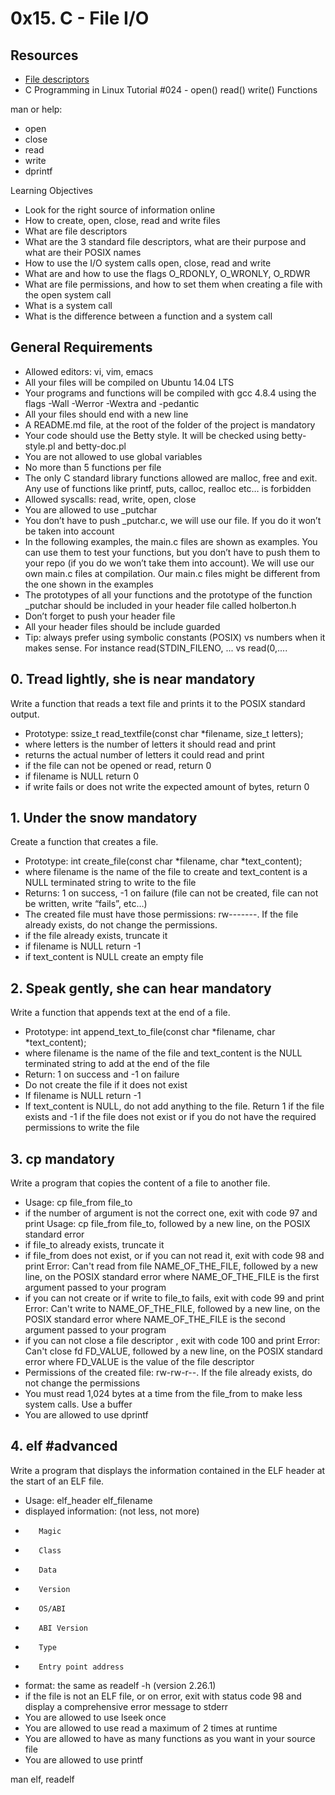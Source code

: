 # **0x15. C - File I/O**

## Resources

*   [File descriptors](https://en.m.wikipedia.org/wiki/File_descriptor)
*   C Programming in Linux Tutorial #024 - open() read() write() Functions

man or help:

*    open
*    close
*    read
*    write
*    dprintf

Learning Objectives

*    Look for the right source of information online
*    How to create, open, close, read and write files
*    What are file descriptors
*    What are the 3 standard file descriptors, what are their purpose and what are their POSIX names
*    How to use the I/O system calls open, close, read and write
*    What are and how to use the flags O_RDONLY, O_WRONLY, O_RDWR
*    What are file permissions, and how to set them when creating a file with the open system call
*    What is a system call
*    What is the difference between a function and a system call

## General Requirements


*    Allowed editors: vi, vim, emacs
*    All your files will be compiled on Ubuntu 14.04 LTS
*    Your programs and functions will be compiled with gcc 4.8.4 using the flags -Wall -Werror -Wextra and -pedantic
*    All your files should end with a new line
*    A README.md file, at the root of the folder of the project is mandatory
*    Your code should use the Betty style. It will be checked using betty-style.pl and betty-doc.pl
*    You are not allowed to use global variables
*    No more than 5 functions per file
*    The only C standard library functions allowed are malloc, free and exit. Any use of functions like printf, puts, calloc, realloc etc… is forbidden
*    Allowed syscalls: read, write, open, close
*    You are allowed to use _putchar
*    You don’t have to push _putchar.c, we will use our file. If you do it won’t be taken into account
*    In the following examples, the main.c files are shown as examples. You can use them to test your functions, but you don’t have to push them to your repo (if you do we won’t take them into account). We will use our own main.c files at compilation. Our main.c files might be different from the one shown in the examples
*    The prototypes of all your functions and the prototype of the function _putchar should be included in your header file called holberton.h
*    Don’t forget to push your header file
*    All your header files should be include guarded
*    Tip: always prefer using symbolic constants (POSIX) vs numbers when it makes sense. For instance read(STDIN_FILENO, ... vs read(0,....

## 0. Tread lightly, she is near mandatory

Write a function that reads a text file and prints it to the POSIX standard output.

*    Prototype: ssize_t read_textfile(const char *filename, size_t letters);
*    where letters is the number of letters it should read and print
*    returns the actual number of letters it could read and print
*    if the file can not be opened or read, return 0
*    if filename is NULL return 0
*    if write fails or does not write the expected amount of bytes, return 0


## 1. Under the snow mandatory

Create a function that creates a file.

*    Prototype: int create_file(const char *filename, char *text_content);
*    where filename is the name of the file to create and text_content is a NULL terminated string to write to the file
*    Returns: 1 on success, -1 on failure (file can not be created, file can not be written, write “fails”, etc…)
*    The created file must have those permissions: rw-------. If the file already exists, do not change the permissions.
*    if the file already exists, truncate it
*    if filename is NULL return -1
*    if text_content is NULL create an empty file


## 2. Speak gently, she can hear mandatory

Write a function that appends text at the end of a file.

*    Prototype: int append_text_to_file(const char *filename, char *text_content);
*    where filename is the name of the file and text_content is the NULL terminated string to add at the end of the file
*    Return: 1 on success and -1 on failure
*    Do not create the file if it does not exist
*    If filename is NULL return -1
*    If text_content is NULL, do not add anything to the file. Return 1 if the file exists and -1 if the file does not exist or if you do not have the required permissions to write the file


## 3. cp mandatory

Write a program that copies the content of a file to another file.

*    Usage: cp file_from file_to
*    if the number of argument is not the correct one, exit with code 97 and print Usage: cp file_from file_to, followed by a new line, on the POSIX standard error
*    if file_to already exists, truncate it
*    if file_from does not exist, or if you can not read it, exit with code 98 and print Error: Can't read from file NAME_OF_THE_FILE, followed by a new line, on the POSIX standard error
        where NAME_OF_THE_FILE is the first argument passed to your program
*    if you can not create or if write to file_to fails, exit with code 99 and print Error: Can't write to NAME_OF_THE_FILE, followed by a new line, on the POSIX standard error
        where NAME_OF_THE_FILE is the second argument passed to your program
*    if you can not close a file descriptor , exit with code 100 and print Error: Can't close fd FD_VALUE, followed by a new line, on the POSIX standard error
        where FD_VALUE is the value of the file descriptor
*    Permissions of the created file: rw-rw-r--. If the file already exists, do not change the permissions
*    You must read 1,024 bytes at a time from the file_from to make less system calls. Use a buffer
*    You are allowed to use dprintf

## 4. elf #advanced

Write a program that displays the information contained in the ELF header at the start of an ELF file.

*    Usage: elf_header elf_filename
*    displayed information: (not less, not more)
*        Magic
*        Class
*        Data
*        Version
*        OS/ABI
*        ABI Version
*        Type
*        Entry point address

*    format: the same as readelf -h (version 2.26.1)
*    if the file is not an ELF file, or on error, exit with status code 98 and display a comprehensive error message to stderr
*    You are allowed to use lseek once
*    You are allowed to use read a maximum of 2 times at runtime
*    You are allowed to have as many functions as you want in your source file
*    You are allowed to use printf

man elf, readelf
